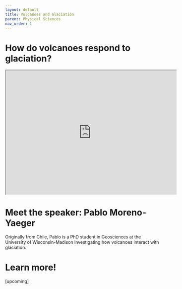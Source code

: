 ```yaml
---
layout: default
title: Volcanoes and Glaciation
parent: Physical Sciences
nav_order: 1
---
```


# How do volcanoes respond to glaciation?

<iframe width="550" height="400"
    src="https://youtube.com/embed/bMQfIN6DXvw">
</iframe>

# Meet the speaker: Pablo Moreno-Yaeger

Originally from Chile, Pablo is a PhD student in Geosciences at the University of Wisconsin-Madison investigating how volcanoes interact with glaciation.

# Learn more!

[upcoming]